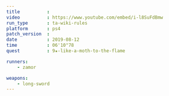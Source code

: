 ```yaml
---
title          :
video          : https://www.youtube.com/embed/i-l8SuFdBmw
run_type       : ta-wiki-rules
platform       : ps4
patch_version  : 
date           : 2019-08-12
time           : 06'10"78
quest          : 9★-like-a-moth-to-the-flame

runners:
    - zamor

weapons:
    - long-sword
---
```

